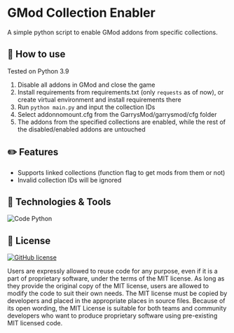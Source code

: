 # GMod Collection Enabler
A simple python script to enable GMod addons from specific collections.

## 📝 How to use
Tested on Python 3.9<br>
1. Disable all addons in GMod and close the game
2. Install requirements from requirements.txt (only `requests` as of now), or create virtual environment and install requirements there
3. Run `python main.py` and input the collection IDs
4. Select addonnomount.cfg from the GarrysMod/garrysmod/cfg folder
5. The addons from the specified collections are enabled, while the rest of the disabled/enabled addons are untouched

## ✏️ Features
  * Supports linked collections (function flag to get mods from them or not)
  * Invalid collection IDs will be ignored

## 🔧 Technologies & Tools
![Code Python](https://img.shields.io/badge/Code-Python-informational?style=flat&logo=Python&logoColor=white&color=2bbc8a)

## 📃 License

[![GitHub license](https://img.shields.io/github/license/Naereen/StrapDown.js.svg)](https://github.com/evsey9/GmodCollectionEnabler/blob/main/LICENSE)

Users are expressly allowed to reuse code for any purpose, even if it is a part of proprietary software, under the terms of the MIT license. As long as they provide the original copy of the MIT license, users are allowed to modify the code to suit their own needs. The MIT license must be copied by developers and placed in the appropriate places in source files. Because of its open wording, the MIT License is suitable for both teams and community developers who want to produce proprietary software using pre-existing MIT licensed code.
